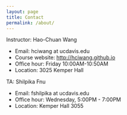 ```yaml
---
layout: page
title: Contact
permalink: /about/
---
```


Instructor: Hao-Chuan Wang 
- Email: hciwang at ucdavis.edu
- Course website: http://hciwang.github.io 
- Office hour: Friday 10:00AM-10:50AM
- Location: 3025 Kemper Hall

TA: Shilpika Fnu
- Email: fshilpika at ucdavis.edu
- Office hour: Wednesday, 5:00PM - 7:00PM
- Location: Kemper Hall 3055

